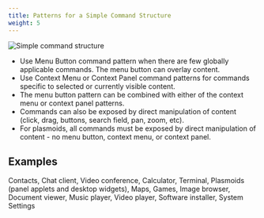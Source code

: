 ```yaml
---
title: Patterns for a Simple Command Structure
weight: 5
---
```


![Simple command structure](/hig/CP-Simple.png)

-   Use Menu Button command pattern when there are few globally
    applicable commands. The menu button can overlay content.
-   Use Context Menu or Context Panel command patterns for commands
    specific to selected or currently visible content.
-   The menu button pattern can be combined with either of the context
    menu or context panel patterns.
-   Commands can also be exposed by direct manipulation of content
    (click, drag, buttons, search field, pan, zoom, etc).
-   For plasmoids, all commands must be exposed by direct manipulation
    of content - no menu button, context menu, or context panel.

Examples
--------

Contacts, Chat client, Video conference, Calculator, Terminal, Plasmoids
(panel applets and desktop widgets), Maps, Games, Image browser,
Document viewer, Music player, Video player, Software installer, System
Settings
